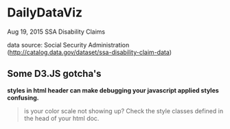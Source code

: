 # DailyDataViz


Aug 19, 2015
SSA Disability Claims 

data source: Social Security Administration
(http://catalog.data.gov/dataset/ssa-disability-claim-data)

## Some D3.JS gotcha's

**styles in html header can make debugging your javascript applied styles confusing.**
> is your color scale not showing up? Check the style classes defined in the head of your html doc.


